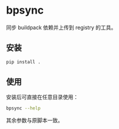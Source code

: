 # bpsync

同步 buildpack 依赖并上传到 registry 的工具。

## 安装

```sh
pip install .
```

## 使用

安装后可直接在任意目录使用：

```sh
bpsync --help
```

其余参数与原脚本一致。
